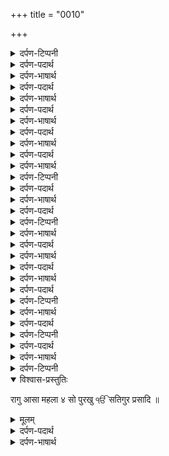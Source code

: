 +++
title = "0010"

+++
<details><summary>दर्पण-टिप्पनी</summary>

नोट: ‘आखणि पाइ’ एक वचन है ‘जे को खाइकु आखणि पाइ’।
</details>

<details><summary>दर्पण-पदार्थ</summary>

पद्अर्थ: जेवडु = जितना बड़ा। तेवड = उतनी बडी। जिनि = जिस ने। करि कै = पैदा कर के। विसारहि = भुला देते हैं। ते = वह (बंदे) (बहुवचन)। कमजाति = बुरी जाति वाले। नावै बाझु = हरि नाम के बिना। सनाति = नीच।4।
</details>

<details><summary>दर्पण-भाषार्थ</summary>

अर्थ: (हे प्रभु!) जितना बेअंत तू स्वयं है उतनी बेअंत तेरी बख्शिश। (तू ऐसा है) जिस ने दिन बनाया है और रात बनाई है।  
हे नानक! वे लोग नीच जीवन वाले बन जाते हैं जो (ऐसे) खसम प्रभु को भुला देते हैं। नाम से रहित जीव ही नीच हैं।4।3।
</details>

<details><summary>दर्पण-पदार्थ</summary>

पद्अर्थ: हरि के जन = हे हरि के सेवक! स्तिगुरू = हे सतिगुर! सत पुरखा = हे महापुरख गुरु! बिनउ = विनय, विनती। करउ = करूँ, मैं करता हूँ। गूर पासि = हे गुरु! तेरे पास। सतिगुर सरणाई = हे गुरु! तेरी शरण। कीरे किरम = कीड़े कृमि, छोटे कीड़े मकोड़े। परगासि = प्रगट कर, रोशन कर।1।
</details>

<details><summary>दर्पण-भाषार्थ</summary>

अर्थ: हे महापुरख गुरु! हे प्रभु के भक्त सत्गुरू! मैं, हे गुरु! तेरे आगे विनती करता हूँ - कृपा करके (मेरे अंदर) प्रभु के नाम का प्रकाश पैदा कर। हे सत्गुरू! मैं निमाणा तेरी शरण आया हूँ।1।
</details>

<details><summary>दर्पण-पदार्थ</summary>

पद्अर्थ: मो कउ = मुझे, मेरे अंदर। मीत = हे मित्र! गुरमति = गुरु की मति द्वारा (प्राप्त हुआ)। प्रान सखाई = प्राण के साथी। कीरति = कीर्ति, शोभा, महिमा। रहरासि = राह की राशि, जिंदगी के सफर वास्ते खर्च।1। रहाउ।
</details>

<details><summary>दर्पण-भाषार्थ</summary>

अर्थ: हे मेरे मित्र गुरु! मुझे प्रभु के नाम का प्रकाश बख्श। गुरु की बताई मति द्वारा मिला हुआ हरि नाम मेरे जीवन का साथी बना रहे, ईश्वर की महिमा मेरी जिंदगी के सफर के लिए राशि पूंजी बनी रहे।1। रहाउ।
</details>

<details><summary>दर्पण-पदार्थ</summary>

पद्अर्थ: त्रिपतासहि = त्रिप्त हो जाते हैं। मिलि = मिल के।2।
</details>

<details><summary>दर्पण-भाषार्थ</summary>

अर्थ: प्रभु के उन सेवकों के बड़े ही ऊँचे भाग्य हैं जिनके अंदर प्रभु के नाम के वास्ते श्रद्धा है, खिचाव है। जब उन्हें प्रमात्मा का नाम प्राप्त होता है वे (माया की तृष्णा से) त्रिप्त हो जाते हैं, साधु-संगत में मिल के (उनके अंदर भले गुण) पैदा होते हैं।2।
</details>

<details><summary>दर्पण-पदार्थ</summary>

पद्अर्थ: ध्रिग जीवे = लाहनत है उनके जीवन को।3।
</details>

<details><summary>दर्पण-भाषार्थ</summary>

अर्थ: पर जो मनुष्यों को परमात्मा के नाम का स्वाद नहीं आया, जिस को प्रभु का नाम नहीं मिला, वे बद्-किस्मत हैं, उन्हें जमों के वश (में समझो, उनके सिर पर आत्मिक मौत हमेशा सवार रहती है)। जो मनुष्य गुरु की शरण में नहीं आते, जो साधु-संगत में नहीं बैठते, लाहनत है उनके जीवन को, उनका जीना तिरस्कार योग्य है।3।
</details>

<details><summary>दर्पण-टिप्पनी</summary>

नोट: इस शब्द की बाबत बहुत विद्वानों ने यह लिखा है कि गुरु रामदास जी ने अपने विवाह के समय यह शब्द गुरु अमरदास जी के हजूर उच्चारण किया था। पर ये बात परख की कसवटी पे खरी नहीं उतरती। संन्1552 में गुरु अमरदास जी गुरु गद्दी पर बैठे। सन् 1553 में उन्होंने अपनी लड़की बीबी भानी जी की शादी जेठा जी (गुरु रामदास जी) के साथ की, तब उनकी उम्र 19 साल थी। गूरू अमरदास जी सन्1574 में ज्योति से ज्योति समाए और गुरु रामदास जी गुरु बने। अपने विवाह के 21 साल बाद गुरु बने। तब तक वे गुरु नहीं थे बने, तब तक वे शब्द ‘नानक’ का इस्तेमाल करके कोई वाणी उच्चारण का हक नहीं रखते थे। सो, ये शब्द गुरु रामदास जी के विवाह के समय का नहीं हो सकता। सन् 1574 के बाद का ही हो सकता है जबकि वे गुरु बन चुके हुए थे।
</details>

<details><summary>दर्पण-पदार्थ</summary>

पद्अर्थ: धुरि = प्रमात्मा से। मसतकि = माथे पर। लिखासि = लेख (शब्द ‘जीवासि’ और ‘लिखासि’ शब्द ‘जीए’ और ‘लेख’ के तुकांत पूरा करने वाले रूप हैं)। जितु = जिस में, जिस द्वारा। मिलि जन = जनों को मिल के, प्रभु के सेवकों को मिल के।4।
</details>

<details><summary>दर्पण-भाषार्थ</summary>

अर्थ: जिस प्रभु के सेवकों को गुरु की संगति में बैठना नसीब हुआ है, (समझो) उनके माथे पर धुर से ही भाग्यशाली लेख लिखे हुए हैं। हे नानक! धन्य है सत्संग! जिस में (बैठने से) प्रभु के नाम का आनन्द मिलता है, जहाँ गुरमुखों को मिलने से (हृदय में परमात्मा का) नाम आ बसता है।4।4।
</details>

<details><summary>दर्पण-पदार्थ</summary>

पद्अर्थ: काहे = क्यूँ? चितवहि = तू सोचता है। चितवहि उदमु = तू उद्यम चितवता है, तू जिकर करता है। जा आहरि = जिस आहर में। परिआ = पड़ा हुआ है। सैल = शैल, चट्टान। ता का = उनका। आगै = पहले ही।1।
</details>

<details><summary>दर्पण-टिप्पनी</summary>

नोट: ‘उद्यम चितवनें’ और ‘उद्यम करने में फर्क याद रखने योग्य है। रोजी कमाने के लिए उद्यम करना हर एक मनुष्य का फर्ज है। गुरु साहिब ने चिन्ता शिकवे शिकायतों से भरे गलत रास्ते से रोका है।
</details>

<details><summary>दर्पण-भाषार्थ</summary>

अर्थ: हे मन! (तेरी खातिर) जिस आहर में प्रमात्मा स्वयं लगा हुआ है, उस वास्ते तू क्यूँ (सदा) चिन्ता-फिक्र करता रहता है? जो जीव प्रभु ने चट्टानों में पत्थरों में पैदा किए हैं, उनका भी रिजक उसने (उनको पैदा करने से) पहले ही बना रखा है।1।
</details>

<details><summary>दर्पण-पदार्थ</summary>

पद्अर्थ: माधउ जी = हे प्रभु जी! हे माया के पति जी! (माधउ = मा+धव। मा = माया। धव = पती)। परसादि = कृपा से। परम पदु = सबसे ऊँचा आत्मिक दर्जा। कासट = काठ, लकड़ी।1। रहाउ।
</details>

<details><summary>दर्पण-भाषार्थ</summary>

अर्थ: हे मेरे प्रभु जी! जो मनुष्य साधु संगति में मिल बैठते हैं, वो (व्यर्थ की चिन्ता-फिक्र से) बच जाते हैं। गुरु की कृपा से जिस मनुष्य को यह (अडोलता वाली) उच्च आत्मिक अवस्था मिल जाती है, वह (मानों) सूखी लकड़ी हरी हो गई।1। रहाउ।
</details>

<details><summary>दर्पण-पदार्थ</summary>

पद्अर्थ: जननि = माँ। सुत = पुत्र। बनिता = पत्नी, गृहिणी। धरिआ = आसरा। किस की = किसी का। सिरि = सिर ऊपर। सिरि सिरि = हरेक सिर ऊपर, हरेक जीव के लिए। संबाहे = संवाह्य, पहुँचाता है। मन = हे मन!।2।
</details>

<details><summary>दर्पण-भाषार्थ</summary>

अर्थ: (हे मन!) माता, पिता, पुत्र, लोग, पत्नी - कोई भी किसी का आसरा नहीं है। हे मन! तू क्यूँ डरता है? पालनहार प्रमात्मा हरेक जीव को स्वयं ही रिजक पहुँचाता है।2।
</details>

<details><summary>दर्पण-पदार्थ</summary>

पद्अर्थ: ऊडे = उड़े। ऊडे ऊडि = उड़ उड़के। सै = सैकड़ों। तिसु पाछै = उस (कूंज) के पीछे। बचरे = छोटे छोटे बच्चे। छरिआ = छोड़े हुए होते हैं। चुगावै = चोगा देता है। मनि महि = (वह कुंज अपने) मन में। सिमरनु = (उन बच्चों का) ध्यान। खलावै = कौन खिलाता है? कोई भी कुछ खिलाता नहीं।3।
</details>

<details><summary>दर्पण-टिप्पनी</summary>

नोट: ‘सै’ शब्द ‘सौ’ का बहुवचन है।  
जैसी गगनि फिरंती ऊडती, कपरे बागे वाली।
उह राखै चीतु पीछै बीचि बचरे, नित हिरदै सारि समाली।1।7।13।51।  (गउड़ी बैरागणि महला ४)
</details>

<details><summary>दर्पण-भाषार्थ</summary>

अर्थ: (हे मन! देख! कूंज) उड़ उड़ के सैकड़ों ही कोसों से आ जाती हैं, पीछे उसके बच्चे (अकेले) छोड़े हुये होते हैं। उन्हें कोई खिलाने वाला नहीं, कोई उन्हें चोगा नहीं चुगाता। वह कूंज अपने बच्चों का ध्यान अपने मन में धरी रखती है (और, इसी को प्रभु उनके लालन पालन का साधन बनाता है)।3।
</details>

<details><summary>दर्पण-पदार्थ</summary>

पद्अर्थ: सभि निधान = सारे खजाने। असट = आठ। दस असट = अठारह। सिधान = सिद्धियां।
</details>

<details><summary>दर्पण-टिप्पनी</summary>

नोट: अठारह सिद्धियों में से आठ सिद्धियां बहुत प्रसिद्ध हैं:  
अणिमा लघिमा प्राप्ति; प्राकाम्य महिमा तथा।
ईशित्वं च वशित्वं च, तथा कामावसायिता।
</details>

<details><summary>दर्पण-पदार्थ</summary>

पद्अर्थ: अणिमा = बहुत ही सुक्ष्म रूप हो जाना। लघिमा = शरीर को छोटा कर लेना। प्राप्ती = मन इच्छत पदार्थ प्राप्त कर लेने। प्राकाम्य = औरों के मन की जान लेना। महिमा = शरीर को बड़ा कर लेना। ईशित्व = अपनी मर्जी अनुसार सबको प्रेर लेना। वशित्व = सबको वश में कर लेना। कामावसाइता = काम-वासना को रोकने की क्षमता।)  
निधान = (नौ) खजाने (सारे जगत के नौ खजाने माने गये हैं। इन खजानों का मालिक कुबेर देवता माना गया है): महापद्मश्च पद्मश्च, शंखो मकर कच्छपौ। मुकुन्द कुन्द नोलाश्च, खर्वश्च निधयो नव।  
पदम = सोना चांदी। महा पदम = हीरे जवाहरात। संख = सुन्दर भोजन व कपड़े। मकर = शस्त्र विद्या की प्राप्ति, राज दरबार में सम्मान। मुकंदु = राग आदि कोमल कलाओं की प्राप्ति। कुंद = सोने की सौदागरी। नील = मोती मूंगे की सौदागरी। कछप = कपड़े दाने की सौदागिरी। कर तल = हाथों की तलियों पे। पारावारिआ = पार+अवर, उस पार व इस पार का छोर।4।
</details>

<details><summary>दर्पण-भाषार्थ</summary>

अर्थ: हे पालनहार प्रभु! जगत के सारे खजाने और अठारह सिद्धियां (मानो) तेरे हाथों की तलियों पर रखे हुये हैं। हे दास नानक! ऐसे प्रभु से सदा सदके हो, सदा कुर्बान हो, (और कह: हे प्रभु!) तेरी प्रतिभा के इस पार के और उस पार के छोर का अंत नहीं पाया जा सकता।4।5।
</details>

<details><summary>दर्पण-टिप्पनी</summary>

नोट: ‘सोदरु’ के शीर्षक के तहत उपरोक्त संग्रह के पाँच शब्द आ चुके हैं। अब आगे नया शीर्षक ‘सो पुरखु’ आरम्भ होता है जिसके चार शब्द हैं।
</details>

<details open><summary>विश्वास-प्रस्तुतिः</summary>

रागु आसा महला ४ सो पुरखु ੴ सतिगुर प्रसादि ॥
</details>

<details><summary>मूलम्</summary>

रागु आसा महला ४ सो पुरखु ੴ सतिगुर प्रसादि ॥
</details>

<details><summary>दर्पण-पदार्थ</summary>

पद्अर्थ: सो = वह। पुरखु = (पुरि शेते इति पुरष:) जो हरेक शरीर में व्यापक है। निरंजनु = (निर+अंजनु। अंजनु = कालख, माया का प्रभाव) जिस पे माया का प्रभाव नहीं पड़ सकता। अगम = अगम्य (गम = पहुँच)। अपारा = अ+पार, जिसका दूसरा सिरा ना मिल सके, बेअंत। सभि = सारे जीव। दातार = राजक। ठाकुरु = मालिक।१।
</details>

<details><summary>दर्पण-भाषार्थ</summary>

अर्थ: वह परमात्मा सारे जीवों में व्यापक है (फिर भी) माया के प्रभाव से ऊपर है, अगम्य (पहुँच से परे) है और बेअंत है।  
हे सदा कायम रहने वाले और सभ जीवों को पैदा करने वाले हरि! सारे जीव तुझे हमेशा स्मरण करते हैं, तेरा ध्यान धरते हैं। हे प्रभु! सारे जीव तेरे ही पैदा किये हुए हैं, तू ही सभ जीवों का दाता है।  
हे संत जनों! डस प्रमात्मा का ध्यान धरा करो, वह सारे दुखों का नाश करने वाला है। वह (सभी जीवों में व्यापक होने के कारण) स्वयं ही मालिक है और स्वयं ही सेवक है। हे नानक! उस के बिना जीव बिचारे क्या हैं? (उस हरि से अलग जीवों का कोई वजूद नहीं)।1।
</details>